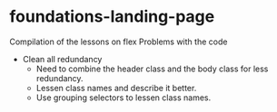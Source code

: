 # foundations-landing-page
Compilation of the lessons on flex
Problems with the code
* Clean all redundancy
    * Need to combine the header class and the body class for less redundancy.
    * Lessen class names and describe it better.
    * Use grouping selectors to lessen class names.
